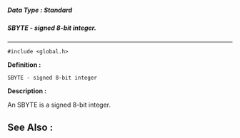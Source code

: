 ##### Data Type : Standard
##### SBYTE - signed 8-bit integer.
---
```
#include <global.h>
```

**Definition :**
```
SBYTE - signed 8-bit integer
```

**Description :**

An SBYTE is a signed 8-bit integer.


**See Also :**
---
